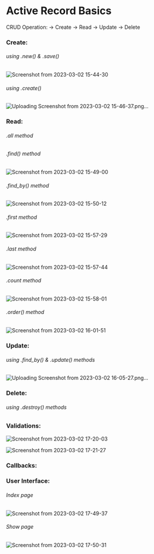 # Active Record Basics

CRUD Operation:
  -> Create
  -> Read
  -> Update
  -> Delete

### Create:

###### using .new() & .save()

![Screenshot from 2023-03-02 15-44-30](https://user-images.githubusercontent.com/124874665/222434544-21271e74-8bd3-43cb-8c4e-d927ff6e9ff1.png)

###### using .create()

![Uploading Screenshot from 2023-03-02 15-46-37.png…]()



### Read:

###### .all method


###### .find() method

![Screenshot from 2023-03-02 15-49-00](https://user-images.githubusercontent.com/124874665/222434623-18637dc7-d675-4e15-8693-1f0aa544aed7.png)

###### .find_by() method

![Screenshot from 2023-03-02 15-50-12](https://user-images.githubusercontent.com/124874665/222434692-861ec0cd-a0b6-4c4a-9b9b-d66dd5ac9693.png)

###### .first method

![Screenshot from 2023-03-02 15-57-29](https://user-images.githubusercontent.com/124874665/222434725-6a1092c2-d0dd-4908-8bbf-9e2be73288f0.png)

###### .last method

![Screenshot from 2023-03-02 15-57-44](https://user-images.githubusercontent.com/124874665/222434753-c882633d-9ead-4c37-85ef-b9da3e96b1d5.png)

###### .count method

![Screenshot from 2023-03-02 15-58-01](https://user-images.githubusercontent.com/124874665/222434780-8d87f818-569c-4545-b99d-005c5b3adfb2.png)

###### .order() method

![Screenshot from 2023-03-02 16-01-51](https://user-images.githubusercontent.com/124874665/222434809-52441dc7-84c8-40a1-aead-431803d5208e.png)



### Update:

###### using .find_by() & .update() methods

![Uploading Screenshot from 2023-03-02 16-05-27.png…]()



### Delete:

###### using .destroy() methods







### Validations:

![Screenshot from 2023-03-02 17-20-03](https://user-images.githubusercontent.com/124874665/222434897-08c24095-c6a4-45f1-8165-fe5ebe65b7d4.png)

![Screenshot from 2023-03-02 17-21-27](https://user-images.githubusercontent.com/124874665/222434915-3fd096eb-2fc6-4f57-8e75-2b776cd3a11b.png)






### Callbacks:








### User Interface:


###### Index page

![Screenshot from 2023-03-02 17-49-37](https://user-images.githubusercontent.com/124874665/222434979-68b2635e-98ea-4517-b039-21b98fbc269d.png)


###### Show page

![Screenshot from 2023-03-02 17-50-31](https://user-images.githubusercontent.com/124874665/222435002-31143216-18cb-4306-ae20-28c680c6fca8.png)
